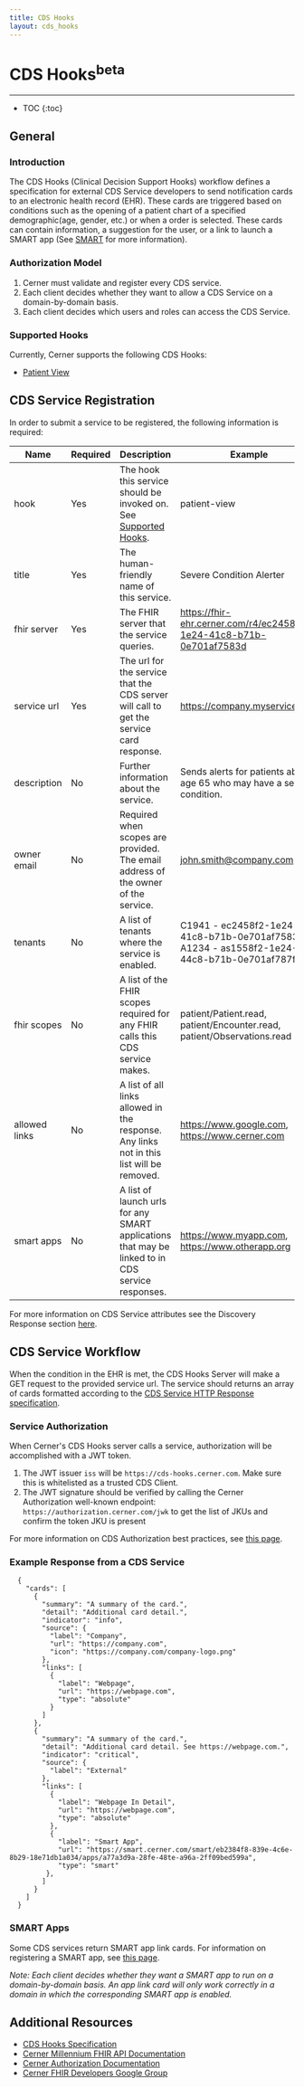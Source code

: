 ```yaml
---
title: CDS Hooks
layout: cds_hooks
---
```


# CDS Hooks<sup>beta</sup> #
------------------------------------------------------------------------
* TOC
{:toc}

## General ##

### Introduction ###
The CDS Hooks (Clinical Decision Support Hooks) workflow defines a specification for external CDS Service developers to send notification cards to an electronic health record (EHR). These cards are triggered based on conditions such as the opening of a patient chart of a specified demographic(age, gender, etc.) or when a order is selected. These cards can contain information, a suggestion for the user, or a link to launch a SMART app (See [SMART](./smart) for more information).

### Authorization Model ###
1. Cerner must validate and register every CDS service.
2. Each client decides whether they want to allow a CDS Service on a domain-by-domain basis.
3. Each client decides which users and roles can access the CDS Service.

### Supported Hooks ###
Currently, Cerner supports the following CDS Hooks:

- [Patient View](https://cds-hooks.org/hooks/patient-view/)

## CDS Service Registration ##
In order to submit a service to be registered, the following information is required:

Name         | Required     | Description | Example
-------------|--------------|-------------|--------
hook          | Yes | The hook this service should be invoked on. See [Supported Hooks](#supported-hooks). | patient-view
title         | Yes | The human-friendly name of this service.    | Severe Condition Alerter
fhir server   | Yes | The FHIR server that the service queries.   | https://fhir-ehr.cerner.com/r4/ec2458f2-1e24-41c8-b71b-0e701af7583d 
service url   | Yes | The url for the service that the CDS server will call to get the service card response.  | https://company.myservice.com
description   | No  | Further information about the service. | Sends alerts for patients above age 65 who may have a severe condition.
owner email   | No  | Required when scopes are provided. The email address of the owner of the service.        | john.smith@company.com
tenants       | No  | A list of tenants where the service is enabled. | C1941 - ec2458f2-1e24-41c8-b71b-0e701af7583d, A1234 - as1558f2-1e24-44c8-b71b-0e701af787f3d
fhir scopes   | No  | A list of the FHIR scopes required for any FHIR calls this CDS service makes. | patient/Patient.read, patient/Encounter.read, patient/Observations.read
allowed links | No  | A list of all links allowed in the response. Any links not in this list will be removed. | https://www.google.com, https://www.cerner.com
smart apps    | No  | A list of launch urls for any SMART applications that may be linked to in CDS service responses. | https://www.myapp.com, https://www.otherapp.org

For more information on CDS Service attributes see the Discovery Response section [here](https://cds-hooks.hl7.org/1.0/#response).

## CDS Service Workflow ##
When the condition in the EHR is met, the CDS Hooks Server will make a GET request to the provided service url. The service should returns an array of cards formatted according to the [CDS Service HTTP Response specification](https://cds-hooks.hl7.org/1.0/#http-response). 

### Service Authorization ###
When Cerner's CDS Hooks server calls a service, authorization will be accomplished with a JWT token.

1. The JWT issuer `iss` will be ```https://cds-hooks.cerner.com```. Make sure this is whitelisted as a trusted CDS Client.
2. The JWT signature should be verified by calling the Cerner Authorization well-known endpoint: ```https://authorization.cerner.com/jwk``` to get the list of JKUs and confirm the token JKU is present


For more information on CDS Authorization best practices, see [this page](https://cds-hooks.org/best-practices/#jwt).

### Example Response from a CDS Service ###

      {
        "cards": [
          {
            "summary": "A summary of the card.",
            "detail": "Additional card detail.",
            "indicator": "info",
            "source": {
              "label": "Company",
              "url": "https://company.com",
              "icon": "https://company.com/company-logo.png"
            },
            "links": [
              {
                "label": "Webpage",
                "url": "https://webpage.com",
                "type": "absolute"
              }
            ]
          },
          {
            "summary": "A summary of the card.",
            "detail": "Additional card detail. See https://webpage.com.",
            "indicator": "critical",
            "source": {
              "label": "External"
            },
            "links": [
              {
                "label": "Webpage In Detail",
                "url": "https://webpage.com",
                "type": "absolute"
              },
              {
                "label": "Smart App",
                "url": "https://smart.cerner.com/smart/eb2384f8-839e-4c6e-8b29-18e71db1a034/apps/a77a3d9a-28fe-48te-a96a-2ff09bed599a",
                "type": "smart"
             },
            ]
          }
        ]
      }

### SMART Apps ###
Some CDS services return SMART app link cards. For information on registering a SMART app, see [this page](./smart).

_Note: Each client decides whether they want a SMART app to run on a domain-by-domain basis. An app link card will only work correctly in a domain in which the corresponding SMART app is enabled._

## Additional Resources ##

- [CDS Hooks Specification](https://cds-hooks.org/)
- [Cerner Millennium FHIR API Documentation](http://fhir.cerner.com/millennium/r4/)
- [Cerner Authorization Documentation](http://fhir.cerner.com/authorization/)
- [Cerner FHIR Developers Google Group](https://groups.google.com/forum/#!forum/cerner-fhir-developers)

